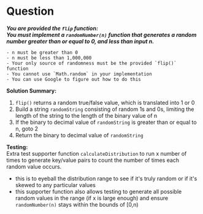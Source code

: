 # Question
**_You are provided the `flip` function:_**  
**_You must implement a `randomNumber(n)` function that generates a random number greater than or equal to 0, and less than input n._**  
```
- n must be greater than 0
- n must be less than 1,000,000
- Your only source of randomness must be the provided `flip()` function
- You cannot use `Math.random` in your implementation
- You can use Google to figure out how to do this
```

**Solution Summary:** 
1. `flip()` returns a random true/false value, which is translated into 1 or 0  
2. Build a string `randomString` consisting of random 1s and 0s, limiting the length of the string to the length of the binary value of n
3. If the binary to decimal value of `randomString` is greater than or equal to n, goto 2
4. Return the binary to decimal value of `randomString`

**Testing:**  
Extra test supporter function `calculateDistribution` to run x number of times to generate key/value pairs to count the number of times each random value occurs.  
- this is to eyeball the distribution range to see if it's truly random or if it's skewed to any particular values
- this supporter function also allows testing to generate all possible random values in the range (if x is large enough) and ensure `randomNumber(n)` stays within the bounds of [0,n)